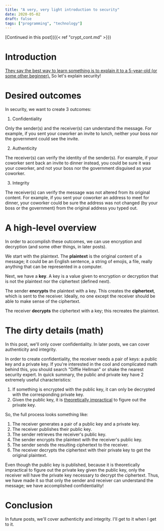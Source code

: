 ```yaml
---
title: "A very, very light introduction to security"
date: 2020-05-02
draft: false
tags: ["programming", "technology"]
---
```

[Continued in this post]({{< ref "crypt_cont.md" >}})
# Introduction
[They say the best way to learn something is to explain it to a 5-year-old (or some other beginner).](https://getpocket.com/explore/item/the-feynman-technique-the-best-way-to-learn-anything) So let's explain security!
# Desired outcomes
In security, we want to create 3 outcomes:

1. Confidentiality

Only the sender(s) and the receiver(s) can understand the message. For example, if you sent your coworker an invite to lunch, neither your boss nor the government could see the invite.

2. Authenticity

The receiver(s) can verify the identity of the sender(s). For example, if your coworker sent back an invite to dinner instead, you could be sure it was your coworker, and not your boss nor the government disguised as your coworker.

3. Integrity

The receiver(s) can verify the message was not altered from its original content. For example, if you sent your coworker an address to meet for dinner, your coworker could be sure the address was not changed (by your boss or the government) from the original address you typed out.
# A high-level overview
In order to accomplish these outcomes, we can use encryption and decryption (and some other things, in later posts).

We start with the plaintext. The **plaintext** is the original content of a message; it could be an English sentence, a string of emojis, a file, really anything that can be represented in a computer. 

Next, we have a **key**. A key is a value given to encryption or decryption that is not the plaintext nor the ciphertext (defined next).

The sender **encrypts** the plaintext with a key. This creates the **ciphertext**, which is sent to the receiver. Ideally, no one except the receiver should be able to make sense of the ciphertext.

The receiver **decrypts** the ciphertext with a key; this recreates the plaintext.
# The dirty details (math)
In this post, we'll only cover confidentiality. In later posts, we can cover authenticity and integrity.

In order to create confidentiality, the receiver needs a pair of keys: a public key and a private key. If you're interested in the cool and complicated math behind this, you should search "Diffie Hellman" or shake the nearest security expert. In quick summary, the public and private key have 2 extremely useful characteristics:
1. If something is encrypted with the public key, it can only be decrypted with the corresponding private key.
2. Given the public key, it is [theoretically impractical](https://xkcd.com/538/) to figure out the private key.

So, the full process looks something like:
1. The receiver generates a pair of a public key and a private key.
2. The receiver publishes their public key.
3. The sender retrieves the receiver's public key.
4. The sender encrypts the plaintext with the receiver's public key.
5. The sender sends the resulting ciphertext to the receiver.
6. The receiver decrypts the ciphertext with their private key to get the original plaintext.

Even though the public key is published, because it is theoretically impractical to figure out the private key given the public key, only the receiver will have the private key necessary to decrypt the ciphertext. Thus, we have made it so that only the sender and receiver can understand the message; we have accomplished confidentiality!
# Conclusion
In future posts, we'll cover authenticity and integrity. I'll get to it when I get to it.
